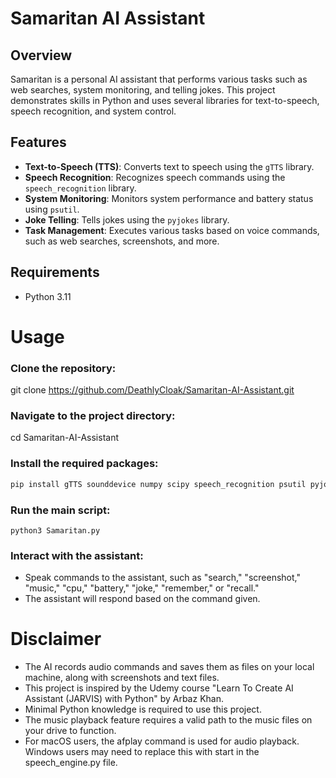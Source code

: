 # Samaritan AI Assistant

## Overview

Samaritan is a personal AI assistant that performs various tasks such as web searches, system monitoring, and telling jokes. This project demonstrates skills in Python and uses several libraries for text-to-speech, speech recognition, and system control.

## Features

- **Text-to-Speech (TTS)**: Converts text to speech using the `gTTS` library.
- **Speech Recognition**: Recognizes speech commands using the `speech_recognition` library.
- **System Monitoring**: Monitors system performance and battery status using `psutil`.
- **Joke Telling**: Tells jokes using the `pyjokes` library.
- **Task Management**: Executes various tasks based on voice commands, such as web searches, screenshots, and more.

## Requirements

- Python 3.11


# Usage

### Clone the repository:
git clone https://github.com/DeathlyCloak/Samaritan-AI-Assistant.git

### Navigate to the project directory:
cd Samaritan-AI-Assistant

### Install the required packages:
```bash
pip install gTTS sounddevice numpy scipy speech_recognition psutil pyjokes pyautogui playsound
```

### Run the main script:
```python3 Samaritan.py```

### Interact with the assistant:
- Speak commands to the assistant, such as "search," "screenshot," "music," "cpu," "battery," "joke," "remember," or "recall."
- The assistant will respond based on the command given.

# Disclaimer
- The AI records audio commands and saves them as files on your local machine, along with screenshots and text files.
- This project is inspired by the Udemy course "Learn To Create AI Assistant (JARVIS) with Python" by Arbaz Khan.
- Minimal Python knowledge is required to use this project.
- The music playback feature requires a valid path to the music files on your drive to function.
- For macOS users, the afplay command is used for audio playback. Windows users may need to replace this with start in the speech_engine.py file.